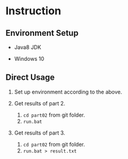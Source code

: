 # Instruction

## Environment Setup

* Java8 JDK

* Windows 10

## Direct Usage

1. Set up environment according to the above.

2. Get results of part 2.
    1. `cd part02` from git folder.
    2. `run.bat`
    
3. Get results of part 3.
    1. `cd part02` from git folder.
    2. `run.bat > result.txt`